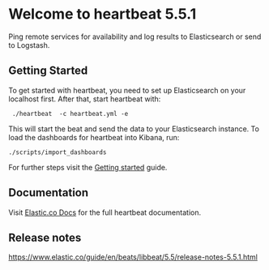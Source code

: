 # Welcome to heartbeat 5.5.1

Ping remote services for availability and log results to Elasticsearch or send to Logstash.

## Getting Started

To get started with heartbeat, you need to set up Elasticsearch on your localhost first. After that, start heartbeat with:

     ./heartbeat  -c heartbeat.yml -e

This will start the beat and send the data to your Elasticsearch instance. To load the dashboards for heartbeat into Kibana, run:

    ./scripts/import_dashboards

For further steps visit the [Getting started](https://www.elastic.co/guide/en/beats/heartbeat/5.5/heartbeat-getting-started.html) guide.

## Documentation

Visit [Elastic.co Docs](https://www.elastic.co/guide/en/beats/heartbeat/5.5/index.html) for the full heartbeat documentation.

## Release notes

https://www.elastic.co/guide/en/beats/libbeat/5.5/release-notes-5.5.1.html
